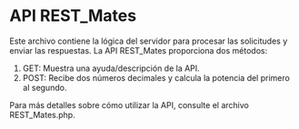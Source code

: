# API REST_Mates

Este archivo contiene la lógica del servidor para procesar las solicitudes y enviar las respuestas. La API REST_Mates proporciona dos métodos:

1. GET: Muestra una ayuda/descripción de la API.
2. POST: Recibe dos números decimales y calcula la potencia del primero al segundo.

Para más detalles sobre cómo utilizar la API, consulte el archivo REST_Mates.php.
